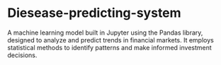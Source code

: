 # Diesease-predicting-system
A machine learning model built in Jupyter using the Pandas library, designed to analyze and predict trends in financial markets. It employs statistical methods to identify patterns and make informed investment decisions.
